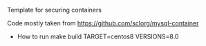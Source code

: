 Template for securing containers

Code mostly taken from
https://github.com/sclorg/mysql-container


* How to run
make build TARGET=centos8 VERSIONS=8.0
